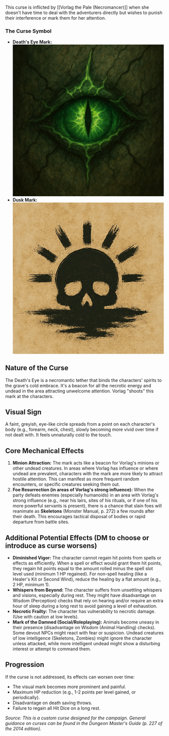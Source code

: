 This curse is inflicted by [[Vorlag the Pale (Necromancer)]] when she doesn't have time to deal with the adventurers directly but wishes to punish their interference or mark them for her attention.

### The Curse Symbol
- **Death's Eye Mark:** ![Death's Eye](../Assets/Death%20eye.png)
- **Dusk Mark:** ![Dusk Mark](../Assets/dusk%20mark.png)

## Nature of the Curse

The Death's Eye is a necromantic tether that binds the characters' spirits to the grave's cold embrace. It's a beacon for all the necrotic energy and undead in the area attracting unwelcome attention. Vorlag "shoots" this mark at the characters.

## Visual Sign

A faint, greyish, eye-like circle spreads from a point on each character's body (e.g., forearm, neck, chest), slowly becoming more vivid over time if not dealt with. It feels unnaturally cold to the touch.

## Core Mechanical Effects

1.  **Minion Attraction:** The mark acts like a beacon for Vorlag's minions or other undead creatures. In areas where Vorlag has influence or where undead are prevalent, characters with the mark are more likely to attract hostile attention. This can manifest as more frequent random encounters, or specific creatures seeking them out.
2.  **Foe Resurrection (in areas of Vorlag's strong influence):** When the party defeats enemies (especially humanoids) in an area with Vorlag's strong influence (e.g., near his lairs, sites of his rituals, or if one of his more powerful servants is present), there is a chance that slain foes will reanimate as **Skeletons** (Monster Manual, p. 272) a few rounds after their death. This encourages tactical disposal of bodies or rapid departure from battle sites.

## Additional Potential Effects (DM to choose or introduce as curse worsens)

* **Diminished Vigor:** The character cannot regain hit points from spells or effects as efficiently. When a spell or effect would grant them hit points, they regain hit points equal to the amount rolled minus the spell slot level used (minimum 1 HP regained). For non-spell healing (like a Healer's Kit or Second Wind), reduce the healing by a flat amount (e.g., 2 HP, minimum 1).
* **Whispers from Beyond:** The character suffers from unsettling whispers and visions, especially during rest. They might have disadvantage on Wisdom (Perception) checks that rely on hearing and/or require an extra hour of sleep during a long rest to avoid gaining a level of exhaustion.
* **Necrotic Frailty:** The character has vulnerability to necrotic damage. (Use with caution at low levels).
* **Mark of the Damned (Social/Roleplaying):** Animals become uneasy in their presence (disadvantage on Wisdom (Animal Handling) checks). Some devout NPCs might react with fear or suspicion. Undead creatures of low intelligence (Skeletons, Zombies) might ignore the character unless attacked, while more intelligent undead might show a disturbing interest or attempt to command them.

## Progression

If the curse is not addressed, its effects can worsen over time:
* The visual mark becomes more prominent and painful.
* Maximum HP reduction (e.g., 1-2 points per level gained, or periodically).
* Disadvantage on death saving throws.
* Failure to regain all Hit Dice on a long rest.

*Source: This is a custom curse designed for the campaign. General guidance on curses can be found in the Dungeon Master's Guide (p. 227 of the 2014 edition).*